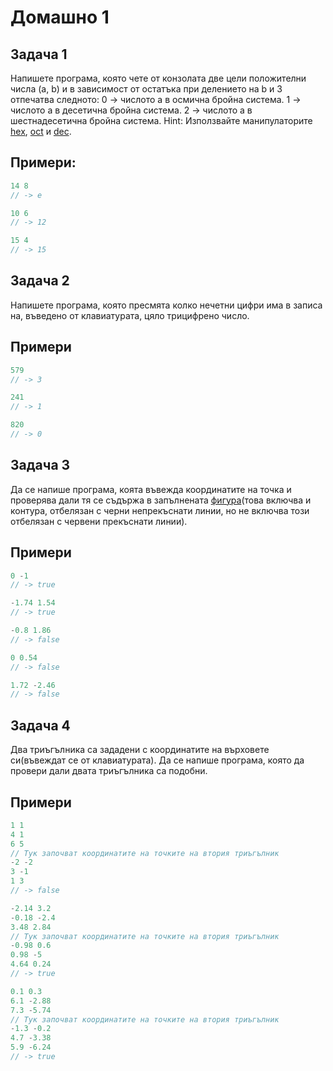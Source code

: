 Домашно 1
===============
Задача 1
-----------
Напишете програма, която чете от конзолата две цели положителни числа (a, b) и в зависимост от остатъка при делението на b и 3 отпечатва следното:
0 -> числото a в осмична бройна система.
1 -> числото a в десетична бройна система.
2 -> числото a в шестнадесетична бройна система.
Hint: Използвайте манипулаторите
[hex](http://www.cplusplus.com/reference/ios/hex/), [oct](http://www.cplusplus.com/reference/ios/oct/) и [dec](http://www.cplusplus.com/reference/ios/dec/).

Примери:
----------
```c++
14 8
// -> e

10 6
// -> 12

15 4
// -> 15
```
Задача 2
-----------
Напишете програма, която пресмята колко нечетни цифри има в записа на, въведено от клавиатурата, цяло трицифрено число.

Примери
--------

```c++
579
// -> 3

241
// -> 1

820
// -> 0
```
Задача 3
---------
Да се напише програма, коята въвежда координатите на точка и проверява дали тя се съдържа в запълнената [фигура](http://img5.imageshack.us/img5/2737/wiwv.png)(това включва и контура, отбелязан с черни непрекъснати линии, но не включва този отбелязан с червени прекъснати линии).

Примери
---------
```c++
0 -1
// -> true

-1.74 1.54
// -> true

-0.8 1.86
// -> false

0 0.54
// -> false

1.72 -2.46
// -> false
```
Задача 4
-----------

Два триъгълника са зададени с координатите на върховете си(въвеждат се от клавиатурата). Да се напише програма, която да провери дали двата триъгълника са подобни.

Примери
--------

```c++
1 1
4 1
6 5
// Тук започват координатите на точките на втория триъгълник
-2 -2
3 -1
1 3
// -> false

-2.14 3.2
-0.18 -2.4
3.48 2.84
// Тук започват координатите на точките на втория триъгълник
-0.98 0.6
0.98 -5
4.64 0.24
// -> true

0.1 0.3
6.1 -2.88
7.3 -5.74
// Тук започват координатите на точките на втория триъгълник
-1.3 -0.2
4.7 -3.38
5.9 -6.24
// -> true
```
